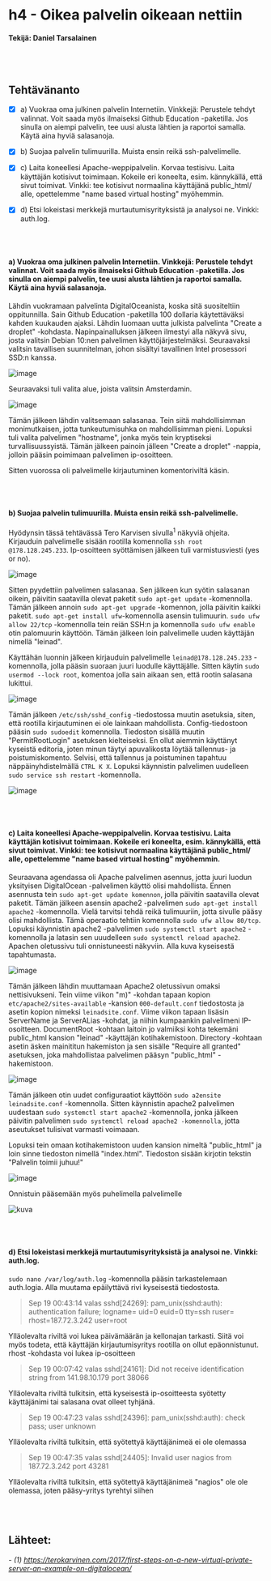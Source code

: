 # h4 - Oikea palvelin oikeaan nettiin
####  Tekijä: Daniel Tarsalainen 

\
&nbsp;


## Tehtävänanto


- [x] a) Vuokraa oma julkinen palvelin Internetiin. Vinkkejä: Perustele tehdyt valinnat. Voit saada myös ilmaiseksi Github Education -paketilla. Jos sinulla on aiempi palvelin, tee uusi alusta lähtien ja raportoi samalla. Käytä aina hyviä salasanoja.
- [x] b) Suojaa palvelin tulimuurilla. Muista ensin reikä ssh-palvelimelle.
- [x] c) Laita koneellesi Apache-weppipalvelin. Korvaa testisivu. Laita käyttäjän kotisivut toimimaan. Kokeile eri koneelta, esim. kännykällä, että sivut toimivat. Vinkki: tee kotisivut normaalina käyttäjänä public_html/ alle, opettelemme "name based virtual hosting" myöhemmin.
- [x] d) Etsi lokeistasi merkkejä murtautumisyrityksistä ja analysoi ne. Vinkki: auth.log.



\
&nbsp;



#### a) Vuokraa oma julkinen palvelin Internetiin. Vinkkejä: Perustele tehdyt valinnat. Voit saada myös ilmaiseksi Github Education -paketilla. Jos sinulla on aiempi palvelin, tee uusi alusta lähtien ja raportoi samalla. Käytä aina hyviä salasanoja.

Lähdin vuokramaan palvelinta DigitalOceanista, koska sitä suositeltiin oppitunnilla. Sain Github Education -paketilla 100 dollaria käytettäväksi kahden kuukauden ajaksi. Lähdin luomaan uutta julkista palvelinta "Create a droplet" -kohdasta. Napinpainalluksen jälkeen ilmestyi alla näkyvä sivu, josta valitsin Debian 10:nen palvelimen käyttöjärjestelmäksi. Seuraavaksi valitsin tavallisen suunnitelman, johon sisältyi tavallinen Intel prosessori SSD:n kanssa.

![image](https://user-images.githubusercontent.com/77921212/133623762-26ad3845-e05c-4c10-ba18-40bb1e60f51a.png)

Seuraavaksi tuli valita alue, joista valitsin Amsterdamin.

![image](https://user-images.githubusercontent.com/77921212/133624676-dee3a1b3-9a7b-4e1e-9dc3-fb4b71defe21.png)

Tämän jälkeen lähdin valitsemaan salasanaa. Tein siitä mahdollisimman monimutkaisen, jotta tunkeutumisuhka on mahdollisimman pieni. Lopuksi tuli valita palvelimen "hostname", jonka myös tein kryptiseksi turvallisuussyistä. Tämän jälkeen painoin jälleen "Create a droplet" -nappia, jolloin pääsin poimimaan palvelimen ip-osoitteen.

Sitten vuorossa oli palvelimelle kirjautuminen komentoriviltä käsin.

\
&nbsp;

#### b) Suojaa palvelin tulimuurilla. Muista ensin reikä ssh-palvelimelle.

Hyödynsin tässä tehtävässä Tero Karvisen sivulla<sup>1</sup> näkyviä ohjeita. Kirjauduin palvelimelle sisään rootilla komennolla `ssh root @178.128.245.233`. Ip-osoitteen syöttämisen jälkeen tuli varmistusviesti (yes or no).

![image](https://user-images.githubusercontent.com/77921212/133629666-ab139c92-d499-4070-bf65-083af6a3f9fb.png)


Sitten pyydettiin palvelimen salasanaa. Sen jälkeen kun syötin salasanan oikein, päivitin saatavilla olevat paketit `sudo apt-get update` -komennolla. Tämän jälkeen annoin `sudo apt-get upgrade` -komennon, jolla päivitin kaikki paketit. `sudo apt-get install ufw`-komennolla asensin tulimuurin. `sudo ufw allow 22/tcp` -komennolla tein reiän SSH:n ja komennolla `sudo ufw enable` otin palomuurin käyttöön. Tämän jälkeen loin palvelimelle uuden käyttäjän nimellä "leinad".

Käyttähän luonnin jälkeen kirjauduin palvelimelle `leinad@178.128.245.233` -komennolla, jolla pääsin suoraan juuri luodulle käyttäjälle. Sitten käytin `sudo usermod --lock root`, komentoa jolla sain aikaan sen, että rootin salasana lukittui.

![image](https://user-images.githubusercontent.com/77921212/133632029-7b36f8c9-e5e6-4eac-af69-0fe42c8fff99.png)


Tämän jälkeen `/etc/ssh/sshd_config` -tiedostossa muutin asetuksia, siten, että rootilla kirjautuminen ei ole lainkaan mahdollista. Config-tiedostoon pääsin `sudo sudoedit` komennolla. Tiedoston sisällä muutin "PermitRootLogin" asetuksen kielteiseksi. En ollut aiemmin käyttänyt kyseistä editoria, joten minun täytyi apuvalikosta löytää tallennus- ja poistumiskomento. Selvisi, että tallennus ja poistuminen tapahtuu näppäinyhdistelmällä `CTRL K X`. Lopuksi käynnistin palvelimen uudelleen `sudo service ssh restart` -komennolla.

![image](https://user-images.githubusercontent.com/77921212/133631165-33400423-2fe9-4848-876a-6851ef6a4b81.png)


\
&nbsp;


#### c) Laita koneellesi Apache-weppipalvelin. Korvaa testisivu. Laita käyttäjän kotisivut toimimaan. Kokeile eri koneelta, esim. kännykällä, että sivut toimivat. Vinkki: tee kotisivut normaalina käyttäjänä public_html/ alle, opettelemme "name based virtual hosting" myöhemmin.

Seuraavana agendassa oli Apache palvelimen asennus, jotta juuri luodun yksityisen DigitalOcean -palvelimen käyttö olisi mahdollista. Ennen asennusta tein `sudo apt-get update komennon`, jolla päivitin saatavilla olevat paketit. Tämän jälkeen asensin apache2 -palvelimen `sudo apt-get install apache2` -komennolla. Vielä tarvitsi tehdä reikä tulimuuriin, jotta sivulle pääsy olisi mahdollista. Tämä operaatio tehtiin komennolla `sudo ufw allow 80/tcp`.  Lopuksi käynnistin apache2 -palvelimen `sudo systemctl start apache2` -komennolla ja latasin sen uuudelleen `sudo systemctl reload apache2`. Apachen oletussivu tuli onnistuneesti näkyviin. Alla kuva kyseisestä tapahtumasta.

![image](https://user-images.githubusercontent.com/77921212/133633620-31cd586b-1470-4876-b488-0be12b4c19a8.png)

Tämän jälkeen lähdin muuttamaan Apache2 oletussivun omaksi nettisivukseni. Tein viime viikon "m)" -kohdan tapaan kopion `etc/apache2/sites-available` -kansion `000-default.conf` tiedostosta ja asetin kopion nimeksi `leinadsite.conf`. Viime viikon tapaan lisäsin ServerName ja ServerALias -kohdat, ja niihin kumpaankin palvelimeni IP-osoitteen. DocumentRoot -kohtaan laitoin jo valmiiksi kohta tekemäni public_html kansion "leinad" -käyttäjän kotihakemistoon. Directory -kohtaan asetin äsken mainititun hakemiston ja sen sisälle "Require all granted" asetuksen, joka mahdollistaa palvelimen pääsyn "public_html" -hakemistoon.

![image](https://user-images.githubusercontent.com/77921212/133633857-23368a9c-2e95-4fea-b57b-46eff3cdc56a.png)

Tämän jälkeen otin uudet configuraatiot käyttöön `sudo a2ensite leinadsite.conf` -komennolla. Sitten käynnistin apache2 palvelimen uudestaan `sudo systemctl start apache2` -komennolla, jonka jälkeen päivitin palvelimen `sudo systemctl reload apache2 -komennolla`, jotta aseutukset tulisivat varmasti voimaaan.

Lopuksi tein omaan kotihakemistoon uuden kansion nimeltä "public_html" ja loin sinne tiedoston nimellä "index.html". Tiedoston sisään kirjotin tekstin "Palvelin toimii juhuu!"

![image](https://user-images.githubusercontent.com/77921212/133822839-6bb027d8-2342-4177-aedb-76a73e8059ce.png)

Onnistuin pääsemään myös puhelimella palvelimelle

![kuva](https://user-images.githubusercontent.com/77921212/133823774-aaba2233-f917-448d-89ed-e776bb773ee8.png)


\
&nbsp;


#### d) Etsi lokeistasi merkkejä murtautumisyrityksistä ja analysoi ne. Vinkki: auth.log.

`sudo nano /var/log/auth.log` -komennolla pääsin tarkastelemaan auth.logia. Alla muutama epäilyttävä rivi kyseisestä tiedostosta.

> Sep 19 00:43:14 valas sshd[24269]: pam_unix(sshd:auth): authentication failure; logname= uid=0 euid=0 tty=ssh ruser= rhost=187.72.3.242  user=root

Ylläolevalta riviltä voi lukea päivämäärän ja kellonajan tarkasti. Siitä voi myös todeta, että käyttäjän kirjautumisyritys rootilla on ollut epäonnistunut. rhost -kohdasta voi lukea ip-osoitteen

> Sep 19 00:07:42 valas sshd[24161]: Did not receive identification string from 141.98.10.179 port 38066

Ylläolevalta riviltä tulkitsin, että kyseisestä ip-osoitteesta syötetty käyttäjänimi tai salasana ovat olleet tyhjänä.

> Sep 19 00:47:23 valas sshd[24396]: pam_unix(sshd:auth): check pass; user unknown

Ylläolevalta riviltä tulkitsin, että syötettyä käyttäjänimeä ei ole olemassa

> Sep 19 00:47:35 valas sshd[24405]: Invalid user nagios from 187.72.3.242 port 43281

Ylläolevalta riviltä tulkitsin, että syötettyä käyttäjänimeä "nagios" ole ole olemassa, joten pääsy-yritys tyrehtyi siihen



\
&nbsp;


## Lähteet:
*- (1) https://terokarvinen.com/2017/first-steps-on-a-new-virtual-private-server-an-example-on-digitalocean/*




